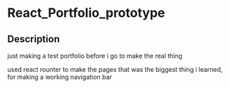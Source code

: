 # React_Portfolio_prototype

## Description
just making a test portfolio before i go to make the real thing

used react rounter to make the pages
that was the biggest thing i learned, for making a working navigation bar